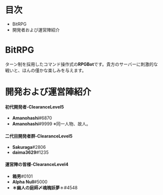 # 目次
 - BitRPG
 - 開発者および運営陣紹介
# BitRPG
ターン制を採用したコマンド操作式の**RPGBot**です。貴方のサーバーに刺激的な戦いと、ほんの僅かな楽しみを与えます。  
# 開発および運営陣紹介
#### 初代開発者-ClearanceLevel5
* **Amanohashi**#6870
* **Amanohashi**#9999 ※同一人物、故人。
#### 二代目開発者群-ClearanceLevel5
* **Sakuraga**#2806
* **daima3629**#1235
#### 運営陣の皆様-ClearanceLevel4
* **箱男**#0101
* **Alpha Null**#5000
* **＊幽人の庭師〆魂魄妖夢**＊#4548
